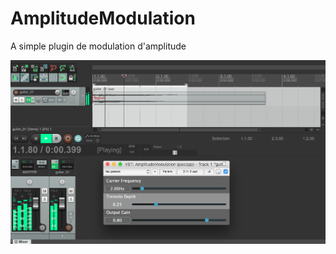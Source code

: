 # AmplitudeModulation

A simple plugin de modulation d'amplitude

![AmplitudeModulation plugin inReaper Host capture](AmplitudeModulation.png)
